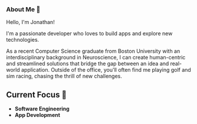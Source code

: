 ### About Me 👋
Hello, I'm Jonathan!

I'm a passionate developer who loves to build apps and explore new technologies. 

As a recent Computer Science graduate from Boston University with an interdisciplinary background in Neuroscience, I can create human-centric and streamlined solutions that bridge the gap between an idea and real-world application.
Outside of the office, you'll often find me playing golf and sim racing, chasing the thrill of new challenges. 

## Current Focus 🚀 
- **Software Engineering**
- **App Development**

